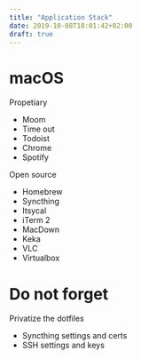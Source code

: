 ```yaml
---
title: "Application Stack"
date: 2019-10-08T18:01:42+02:00
draft: true
---
```


# macOS

Propetiary
- Moom
- Time out
- Todoist
- Chrome
- Spotify

Open source
- Homebrew
- Syncthing
- Itsycal
- iTerm 2
- MacDown
- Keka
- VLC
- Virtualbox

# Do not forget

Privatize the dotfiles

- Syncthing settings and certs
- SSH settings and keys
